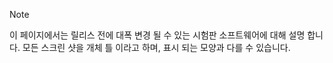 > [!NOTE]
> 이 페이지에서는 릴리스 전에 대폭 변경 될 수 있는 시험판 소프트웨어에 대해 설명 합니다. 모든 스크린 샷을 개체 틀 이라고 하며, 표시 되는 모양과 다를 수 있습니다. 